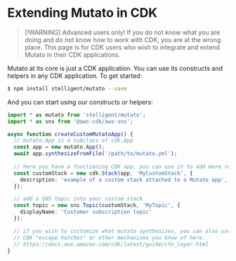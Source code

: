 # Extending Mutato in CDK

> [!WARNING] Advanced users only! If you do not know what you are doing and do
> not know how to work with CDK, you are at the wrong place. This page is for
> CDK users who wish to integrate and extend Mutato in their  CDK applications.

Mutato at its core is just a CDK application. You can use its constructs and
helpers in any CDK application. To get started:

```bash
$ npm install stelligent/mutato --save
```

And you can start using our constructs or helpers:

```TypeScript
import * as mutato from 'stelligent/mutato';
import * as sns from '@aws-cdk/aws-sns';

async function createCustomMutatoApp() {
  // mutato.App is a subclass of cdk.App
  const app = new mutato.App();
  await app.synthesizeFromFile('/path/to/mutato.yml');
  
  // here you have a functioning CDK app, you can use it to add more resources
  const customStack = new cdk.Stack(app, 'MyCustomStack', {
    description: 'example of a custom stack attached to a Mutato app',
  });

  // add a SNS topic into your custom stack
  const topic = new sns.Topic(customStack, 'MyTopic', {
    displayName: 'Customer subscription topic'
  });

  // if you wish to customize what mutato synthesizes, you can also use all the
  // CDK "escape hatches" or other mechanisms you know of here.
  // https://docs.aws.amazon.com/cdk/latest/guide/cfn_layer.html
}
```